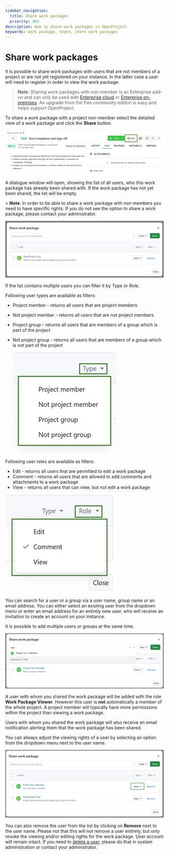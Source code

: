 ```yaml
---
sidebar_navigation:
  title: Share work packages
  priority: 963
description: How to share work packages in OpenProject.
keywords: work package, share, share work packages
---
```


# Share work packages

It is possible to share work packages with users that are not members of a project or are not yet registered on your instance. In the latter case a user will need to register in order to view the work package.

> **Note**: Sharing work packages with non-member is an Enterprise add-on and can only be used with [Enterprise cloud](../../../enterprise-guide/enterprise-cloud-guide/) or  [Enterprise on-premises](../../../enterprise-guide/enterprise-on-premises-guide/). An upgrade from the free community edition is easy and helps support OpenProject.

To share a work package with a project non-member select the detailed view of a work package and click the **Share** button.

![Share button in OpenProject work packages](openproject_user_guide_share_button_wp.png)

A dialogue window will open, showing the list of all users, who this work package has already been shared with. If the work package has not yet been shared, the list will be empty. 

\> **Note**: In order to be able to share a work package with non members you need to have specific rights. If you do not see the option to share a work package, please contact your administrator.

![List of users with access to a work package in OpenProject](openproject_user_guide_shared_with_list.png)

If the list contains multiple users you can filter it by Type or Role. 

Following user types are available as filters:

- Project member - returns all users that are project members

- Not project member - returns all users that are not project members

- Project group - returns all users that are members of a group which is part of the project

- Not project group - returns all users that are members of a group which is not part of the project

  ![Filter list of users by user type](openproject_user_guide_sharing_member_type_filter.png)

Following user roles are available as filters:

- Edit - returns all users that are permitted to edit a work package
- Comment - returns all users that are allowed to add comments and attachments to a work package
- View - returns all users that can view, but not edit a work package

![Filter list of users by user role](openproject_user_guide_sharing_member_role_filter.png)

You can search for a user or a group via a user name, group name or an email address. You can either select an existing user from the dropdown menu or enter an email address for an entirely new user, who will receive an invitation to create an account on your instance. 

It is possible to add multiple users or groups at the same time.

![search for a new user to share a work package](openproject_user_guide_shared_search.png)

A user with whom you shared the work package will be added with the role **Work Package Viewer**. However this user is **not** automatically a member of the whole project. A project member will typically have more permissions within the project than viewing a work package.

Users with whom you shared the work package will also receive an email notification alerting them that the work package has been shared.

You can always adjust the viewing rights of a user by selecting an option from the dropdown menu next to the user name. 

![](openproject_user_guide_shared_with_list_change_role.png)

You can also remove the user from the list by clicking on **Remove** next to the user name. Please not that this will not remove a user entirely, but only revoke the viewing and/or editing rights for the work package. User account will remain intact. If you need to [delete a user](../../../system-admin-guide/users-permissions/users/#delete-users), please do that in system administration or contact your administrator.
